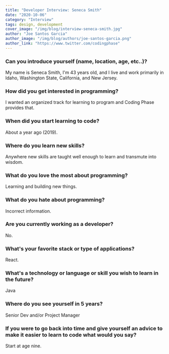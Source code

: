 ```yaml
---
title: "Developer Interview: Seneca Smith"
date: "2020-10-06"
category: "Interview"
tags: design, development
cover_image: "/img/blog/interview-seneca-smith.jpg"
author: "Joe Santos Garcia"
author_image: "/img/blog/authors/joe-santos-garcia.png"
author_link: "https://www.twitter.com/codingphase"
---
```


### Can you introduce yourself (name, location, age, etc..)?

My name is Seneca Smith, I'm 43 years old, and I live and work primarily in Idaho, Washington State, California, and New Jersey.

### How did you get interested in programming?

I wanted an organized track for learning to program and Coding Phase provides that.

### When did you start learning to code?

About a year ago (2019).

### Where do you learn new skills?

Anywhere new skills are taught well enough to learn and transmute into wisdom.

### What do you love the most about programming?

Learning and building new things.

### What do you hate about programming?

Incorrect information.

### Are you currently working as a developer?

No.

### What's your favorite stack or type of applications?

React.

### What's a technology or language or skill you wish to learn in the future?

Java

### Where do you see yourself in 5 years?

Senior Dev and/or Project Manager

### If you were to go back into time and give yourself an advice to make it easier to learn to code what would you say?

Start at age nine.
